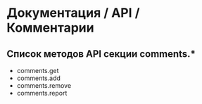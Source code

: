 # Документация / API / Комментарии
## Список методов API секции comments.*
* comments.get
* comments.add
* comments.remove
* comments.report
